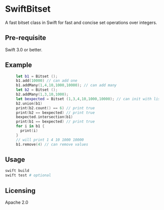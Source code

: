 # SwiftBitset

A fast bitset class in Swift for fast and concise set operations over integers.

## Pre-requisite

Swift 3.0 or better.

## Example

```swift
     let b1 = Bitset ();
     b1.add(10000) // can add one
     b1.addMany(1,4,10,1000,10000); // can add many
     let b2 = Bitset ();
     b2.addMany(1,3,10,1000);
     let bexpected = Bitset (1,3,4,10,1000,10000); // can init with list
     b2.union(b1)
     print(b2.count() == 6) // print true
     print(b2 == bexpected) // print true
     bexpected.intersection(b1)
     print(b1 == bexpected) // print true
     for i in b1 {
       print(i)
     }
     // will print 1 4 10 1000 10000
     b1.remove(4) // can remove values
```

## Usage

```bash
swift build
swift test # optional
```

## Licensing

Apache 2.0

